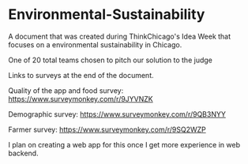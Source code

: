 # Environmental-Sustainability
A document that was created during ThinkChicago's Idea Week that focuses on a environmental sustainability in Chicago.

One of 20 total teams chosen to pitch our solution to the judge

Links to surveys at the end of the document.

Quality of the app and food survey: https://www.surveymonkey.com/r/9JYVNZK

Demographic survey: https://www.surveymonkey.com/r/9QB3NYY

Farmer survey: https://www.surveymonkey.com/r/9SQ2WZP

I plan on creating a web app for this once I get more experience in web backend.
